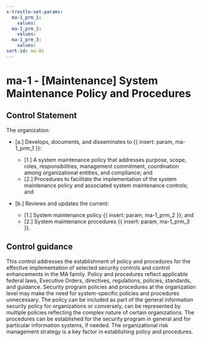 ```yaml
---
x-trestle-set-params:
  ma-1_prm_1:
    values:
  ma-1_prm_2:
    values:
  ma-1_prm_3:
    values:
sort-id: ma-01
---
```


# ma-1 - \[Maintenance\] System Maintenance Policy and Procedures

## Control Statement

The organization:

- \[a.\] Develops, documents, and disseminates to {{ insert: param, ma-1_prm_1 }}:

  - \[1.\] A system maintenance policy that addresses purpose, scope, roles, responsibilities, management commitment, coordination among organizational entities, and compliance; and
  - \[2.\] Procedures to facilitate the implementation of the system maintenance policy and associated system maintenance controls; and

- \[b.\] Reviews and updates the current:

  - \[1.\] System maintenance policy {{ insert: param, ma-1_prm_2 }}; and
  - \[2.\] System maintenance procedures {{ insert: param, ma-1_prm_3 }}.

## Control guidance

This control addresses the establishment of policy and procedures for the effective implementation of selected security controls and control enhancements in the MA family. Policy and procedures reflect applicable federal laws, Executive Orders, directives, regulations, policies, standards, and guidance. Security program policies and procedures at the organization level may make the need for system-specific policies and procedures unnecessary. The policy can be included as part of the general information security policy for organizations or conversely, can be represented by multiple policies reflecting the complex nature of certain organizations. The procedures can be established for the security program in general and for particular information systems, if needed. The organizational risk management strategy is a key factor in establishing policy and procedures.
